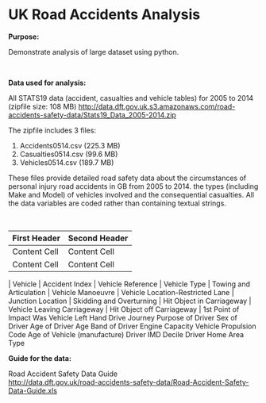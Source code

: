 # UK Road Accidents Analysis

**Purpose:**

Demonstrate analysis of large dataset using python.

<br>

**Data used for analysis:**

All STATS19 data (accident, casualties and vehicle tables) for 2005 to 2014 (zipfile size: 108 MB)
http://data.dft.gov.uk.s3.amazonaws.com/road-accidents-safety-data/Stats19_Data_2005-2014.zip

The zipfile includes 3 files:
1. Accidents0514.csv (225.3 MB)
2. Casualties0514.csv (99.6 MB)
3. Vehicles0514.csv (189.7 MB)

These files provide detailed road safety data about the circumstances of personal injury road accidents in GB from 2005 to 2014. the types (including Make and Model) of vehicles involved and the consequential casualties. All the data variables are coded rather than containing textual strings. 

<br>

| First Header  | Second Header |
| ------------- | ------------- |
| Content Cell  | Content Cell  |
| Content Cell  | Content Cell  |

| Vehicle
| Accident Index
| Vehicle Reference
| Vehicle Type
| Towing and Articulation
| Vehicle Manoeuvre
| Vehicle Location-Restricted Lane
| Junction Location
| Skidding and Overturning
| Hit Object in Carriageway
| Vehicle Leaving Carriageway
| Hit Object off Carriageway
| 1st Point of Impact
Was Vehicle Left Hand Drive
Journey Purpose of Driver
Sex of Driver
Age of Driver
Age Band of Driver
Engine Capacity
Vehicle Propulsion Code
Age of Vehicle (manufacture)
Driver IMD Decile
Driver Home Area Type
<br>

**Guide for the data:**

Road Accident Safety Data Guide <br>
http://data.dft.gov.uk/road-accidents-safety-data/Road-Accident-Safety-Data-Guide.xls


